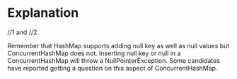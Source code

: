 # Explanation

//1 and //2

Remember that HashMap supports adding null key as well as null values but ConcurrentHashMap does not. Inserting null key or null in a ConcurrentHashMap will throw a NullPointerException. Some candidates have reported getting a question on this aspect of ConcurrentHashMap.
